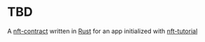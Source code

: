 # TBD

A [nft-contract] written in [Rust] for an app initialized with [nft-tutorial]

[nft-contract]: https://docs.near.org/es-ES/docs/tutorials/contracts/nfts/introduction
[Rust]: https://www.rust-lang.org/
[nft-tutorial]: https://github.com/near-examples/nft-tutorial